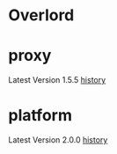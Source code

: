 # Overlord

# proxy

Latest Version 1.5.5 [history](proxy/CHANGELOG.md)

# platform

Latest Version 2.0.0 [history](platform/CHANGELOG.md)
